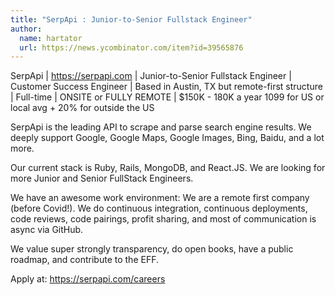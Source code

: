 ```yaml
---
title: "SerpApi : Junior-to-Senior Fullstack Engineer"
author:
  name: hartator
  url: https://news.ycombinator.com/item?id=39565876
---
```

SerpApi | <a href="https:&#x2F;&#x2F;serpapi.com" rel="nofollow">https:&#x2F;&#x2F;serpapi.com</a> | Junior-to-Senior Fullstack Engineer | Customer Success Engineer | Based in Austin, TX but remote-first structure | Full-time | ONSITE or FULLY REMOTE | $150K - 180K a year 1099 for US or local avg + 20% for outside the US

SerpApi is the leading API to scrape and parse search engine results. We deeply support Google, Google Maps, Google Images, Bing, Baidu, and a lot more.

Our current stack is Ruby, Rails, MongoDB, and React.JS. We are looking for more Junior and Senior FullStack Engineers.

We have an awesome work environment: We are a remote first company (before Covid!). We do continuous integration, continuous deployments, code reviews, code pairings, profit sharing, and most of communication is async via GitHub.

We value super strongly transparency, do open books, have a public roadmap, and contribute to the EFF.

Apply at: <a href="https:&#x2F;&#x2F;serpapi.com&#x2F;careers" rel="nofollow">https:&#x2F;&#x2F;serpapi.com&#x2F;careers</a>
